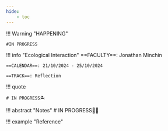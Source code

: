```yaml
---
hide:
    - toc
---
```


!!! Warning "HAPPENING"  
    
    #IN PROGRESS

!!! info "Ecological Interaction"
    ==FACULTY==: Jonathan Minchin
    
    ==CALENDAR==: 21/10/2024 - 25/10/2024

    ==TRACK==: Reflection

!!! quote

    # IN PROGRESS🏝️
    
    
!!! abstract "Notes"
    # IN PROGRESS😶‍🌫️

   

!!! example "Reference"